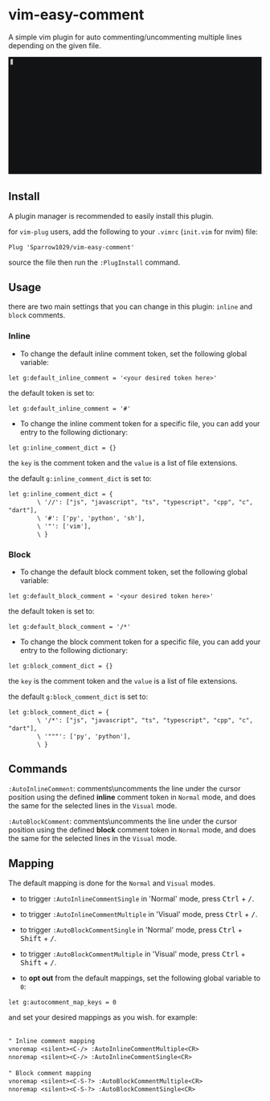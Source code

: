 # vim-easy-comment
A simple vim plugin for auto commenting/uncommenting multiple lines depending on the given file. 

![asciicast](/demo.gif "vim-easy-comment demo asciinema")

## Install
A plugin manager is recommended to easily install this plugin.

for `vim-plug` users, add the following to your `.vimrc` (`init.vim` for nvim) file:

```Vim script
Plug 'Sparrow1029/vim-easy-comment'
```
source the file then run the `:PlugInstall` command.

## Usage
there are two main settings that you can change in this plugin: `inline` and `block` comments.

### Inline
- To change the default inline comment token, set the following global variable:

```Vim script
let g:default_inline_comment = '<your desired token here>'
```

the default token is set to:

```Vim script
let g:default_inline_comment = '#'
```

- To change the inline comment token for a specific file, you can add your entry to the following dictionary:

```Vim script
let g:inline_comment_dict = {}
```
the `key` is the comment token and the `value` is a list of file extensions.

the default `g:inline_comment_dict` is set to:

```Vim script
let g:inline_comment_dict = {
		\ '//': ["js", "javascript", "ts", "typescript", "cpp", "c", "dart"],
		\ '#': ['py', 'python', 'sh'],
		\ '"': ['vim'],
		\ }

```

### Block
- To change the default block comment token, set the following global variable:

```Vim script
let g:default_block_comment = '<your desired token here>'
```

the default token is set to:

```Vim script
let g:default_block_comment = '/*'
```

- To change the block comment token for a specific file, you can add your entry to the following dictionary:

```Vim script
let g:block_comment_dict = {}
```
the `key` is the comment token and the `value` is a list of file extensions.

the default `g:block_comment_dict` is set to:

```Vim script
let g:block_comment_dict = {
		\ '/*': ["js", "javascript", "ts", "typescript", "cpp", "c", "dart"],
		\ '"""': ['py', 'python'],
		\ }

```

## Commands
`:AutoInlineComment`: comments\uncomments the line under the cursor position using the defined **inline** comment token in `Normal` mode, and does the same for the selected lines in the `Visual` mode.

`:AutoBlockComment`: comments\uncomments the line under the cursor position using the defined **block** comment token in `Normal` mode, and does the same for the selected lines in the `Visual` mode.


## Mapping
The default mapping is done for the `Normal` and `Visual` modes.

- to trigger `:AutoInlineCommentSingle` in 'Normal' mode, press <kbd>Ctrl</kbd> + <kbd>/</kbd>.

- to trigger `:AutoInlineCommentMultiple` in 'Visual' mode, press <kbd>Ctrl</kbd> + <kbd>/</kbd>.

- to trigger `:AutoBlockCommentSingle` in 'Normal' mode, press <kbd>Ctrl</kbd> + <kbd>Shift</kbd> + <kbd>/</kbd>.

- to trigger `:AutoBlockCommentMultiple` in 'Visual' mode, press <kbd>Ctrl</kbd> + <kbd>Shift</kbd> + <kbd>/</kbd>.

- to **opt out** from the default mappings, set the following global variable to `0`:

```Vim Script
let g:autocomment_map_keys = 0
```
and set your desired mappings as you wish. for example:

```Vim Script

" Inline comment mapping
vnoremap <silent><C-/> :AutoInlineCommentMultiple<CR>
nnoremap <silent><C-/> :AutoInlineCommentSingle<CR>

" Block comment mapping
vnoremap <silent><C-S-?> :AutoBlockCommentMultiple<CR>
nnoremap <silent><C-S-?> :AutoBlockCommentSingle<CR>
```
